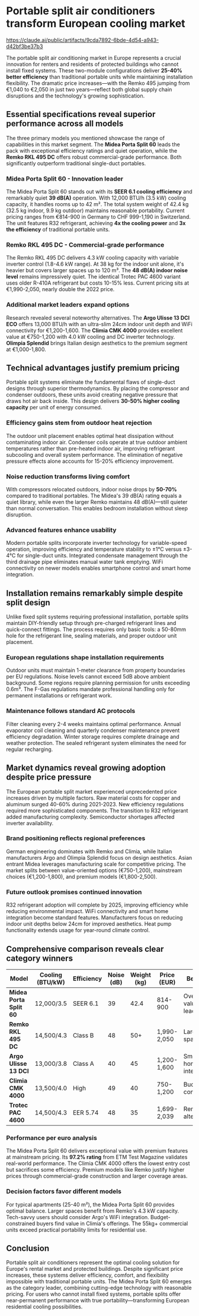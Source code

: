 # Portable split air conditioners transform European cooling market

<https://claude.ai/public/artifacts/9cda7892-6bde-4d54-a943-d42bf3be37b3>

The portable split air conditioning market in Europe represents a crucial innovation for renters and residents of protected buildings who cannot install fixed systems. These two-module configurations deliver **25-40% better efficiency** than traditional portable units while maintaining installation flexibility. The dramatic price increases—with the Remko 495 jumping from €1,040 to €2,050 in just two years—reflect both global supply chain disruptions and the technology's growing sophistication.

## Essential specifications reveal superior performance across all models

The three primary models you mentioned showcase the range of capabilities in this market segment. The **Midea Porta Split 60** leads the pack with exceptional efficiency ratings and quiet operation, while the **Remko RKL 495 DC** offers robust commercial-grade performance. Both significantly outperform traditional single-duct portables.

### Midea Porta Split 60 - Innovation leader

The Midea Porta Split 60 stands out with its **SEER 6.1 cooling efficiency** and remarkably quiet **39 dB(A)** operation. With 12,000 BTU/h (3.5 kW) cooling capacity, it handles rooms up to 42 m². The total system weight of 42.4 kg (32.5 kg indoor, 9.9 kg outdoor) maintains reasonable portability. Current pricing ranges from €814-900 in Germany to CHF 999-1,190 in Switzerland. The unit features R32 refrigerant, achieving **4x the cooling power** and **3x the efficiency** of traditional portable units.

### Remko RKL 495 DC - Commercial-grade performance

The Remko RKL 495 DC delivers 4.3 kW cooling capacity with variable inverter control (1.8-4.6 kW range). At 38 kg for the indoor unit alone, it's heavier but covers larger spaces up to 120 m³. The **48 dB(A) indoor noise level** remains impressively quiet. The identical Trotec PAC 4600 variant uses older R-410A refrigerant but costs 10-15% less. Current pricing sits at €1,990-2,050, nearly double the 2022 price.

### Additional market leaders expand options

Research revealed several noteworthy alternatives. The **Argo Ulisse 13 DCI ECO** offers 13,000 BTU/h with an ultra-slim 24cm indoor unit depth and WiFi connectivity for €1,200-1,600. The **Climia CMK 4000** provides excellent value at €750-1,200 with 4.0 kW cooling and DC inverter technology. **Olimpia Splendid** brings Italian design aesthetics to the premium segment at €1,000-1,800.

## Technical advantages justify premium pricing

Portable split systems eliminate the fundamental flaws of single-duct designs through superior thermodynamics. By placing the compressor and condenser outdoors, these units avoid creating negative pressure that draws hot air back inside. This design delivers **30-50% higher cooling capacity** per unit of energy consumed.

### Efficiency gains stem from outdoor heat rejection

The outdoor unit placement enables optimal heat dissipation without contaminating indoor air. Condenser coils operate at true outdoor ambient temperatures rather than pre-heated indoor air, improving refrigerant subcooling and overall system performance. The elimination of negative pressure effects alone accounts for 15-20% efficiency improvement.

### Noise reduction transforms living comfort

With compressors relocated outdoors, indoor noise drops by **50-70%** compared to traditional portables. The Midea's 39 dB(A) rating equals a quiet library, while even the larger Remko maintains 48 dB(A)—still quieter than normal conversation. This enables bedroom installation without sleep disruption.

### Advanced features enhance usability

Modern portable splits incorporate inverter technology for variable-speed operation, improving efficiency and temperature stability to ±1°C versus ±3-4°C for single-duct units. Integrated condensate management through the third drainage pipe eliminates manual water tank emptying. WiFi connectivity on newer models enables smartphone control and smart home integration.

## Installation remains remarkably simple despite split design

Unlike fixed split systems requiring professional installation, portable splits maintain DIY-friendly setup through pre-charged refrigerant lines and quick-connect fittings. The process requires only basic tools: a 50-80mm hole for the refrigerant line, sealing materials, and proper outdoor unit placement.

### European regulations shape installation requirements

Outdoor units must maintain 1-meter clearance from property boundaries per EU regulations. Noise levels cannot exceed 5dB above ambient background. Some regions require planning permission for units exceeding 0.6m³. The F-Gas regulations mandate professional handling only for permanent installations or refrigerant work.

### Maintenance follows standard AC protocols

Filter cleaning every 2-4 weeks maintains optimal performance. Annual evaporator coil cleaning and quarterly condenser maintenance prevent efficiency degradation. Winter storage requires complete drainage and weather protection. The sealed refrigerant system eliminates the need for regular recharging.

## Market dynamics reveal growing adoption despite price pressure

The European portable split market experienced unprecedented price increases driven by multiple factors. Raw material costs for copper and aluminum surged 40-60% during 2021-2023. New efficiency regulations required more sophisticated components. The transition to R32 refrigerant added manufacturing complexity. Semiconductor shortages affected inverter availability.

### Brand positioning reflects regional preferences

German engineering dominates with Remko and Climia, while Italian manufacturers Argo and Olimpia Splendid focus on design aesthetics. Asian entrant Midea leverages manufacturing scale for competitive pricing. The market splits between value-oriented options (€750-1,200), mainstream choices (€1,200-1,800), and premium models (€1,800-2,500).

### Future outlook promises continued innovation

R32 refrigerant adoption will complete by 2025, improving efficiency while reducing environmental impact. WiFi connectivity and smart home integration become standard features. Manufacturers focus on reducing indoor unit depths below 24cm for improved aesthetics. Heat pump functionality extends usage for year-round climate control.

## Comprehensive comparison reveals clear category winners

| Model | Cooling (BTU/kW) | Efficiency | Noise (dB) | Weight (kg) | Price (EUR) | Best For |
|-------|------------------|------------|------------|-------------|-------------|----------|
| **Midea Porta Split 60** | 12,000/3.5 | SEER 6.1 | 39 | 42.4 | 814-900 | Overall value leader |
| **Remko RKL 495 DC** | 14,500/4.3 | Class B | 48 | 50+ | 1,990-2,050 | Large spaces |
| **Argo Ulisse 13 DCI** | 13,000/3.8 | Class A | 40 | 45 | 1,200-1,600 | Smart home integration |
| **Climia CMK 4000** | 13,500/4.0 | High | 49 | 40 | 750-1,200 | Budget conscious |
| **Trotec PAC 4600** | 14,500/4.3 | EER 5.74 | 48 | 35 | 1,699-2,039 | Remko alternative |

### Performance per euro analysis

The Midea Porta Split 60 delivers exceptional value with premium features at mainstream pricing. Its **97.2% rating** from ETM Test Magazine validates real-world performance. The Climia CMK 4000 offers the lowest entry cost but sacrifices some efficiency. Premium models like Remko justify higher prices through commercial-grade construction and larger coverage areas.

### Decision factors favor different models

For typical apartments (25-40 m²), the Midea Porta Split 60 provides optimal balance. Larger spaces benefit from Remko's 4.3 kW capacity. Tech-savvy users should consider Argo's WiFi integration. Budget-constrained buyers find value in Climia's offerings. The 55kg+ commercial units exceed practical portability limits for residential use.

## Conclusion

Portable split air conditioners represent the optimal cooling solution for Europe's rental market and protected buildings. Despite significant price increases, these systems deliver efficiency, comfort, and flexibility impossible with traditional portable units. The Midea Porta Split 60 emerges as the category leader, combining cutting-edge technology with reasonable pricing. For users who cannot install fixed systems, portable splits offer near-permanent performance with true portability—transforming European residential cooling possibilities.

